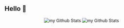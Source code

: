 <h2 align="left">
Hello 👋
</h2>

<p align="center">
    <img 
      align="center" 
      src="https://github-readme-stats-nine-theta-56.vercel.app/api?username=thech1p&show_icons=true&theme=transparent&hide_border=true" 
      alt="my Github Stats"
    />
    <img 
    align="center"
    src="https://github-readme-stats-nine-theta-56.vercel.app/api/top-langs?username=thech1p&show_icons=true&layout=compact&theme=transparent&hide_border=true" 
    alt="my Github Stats"
    />
</p>
